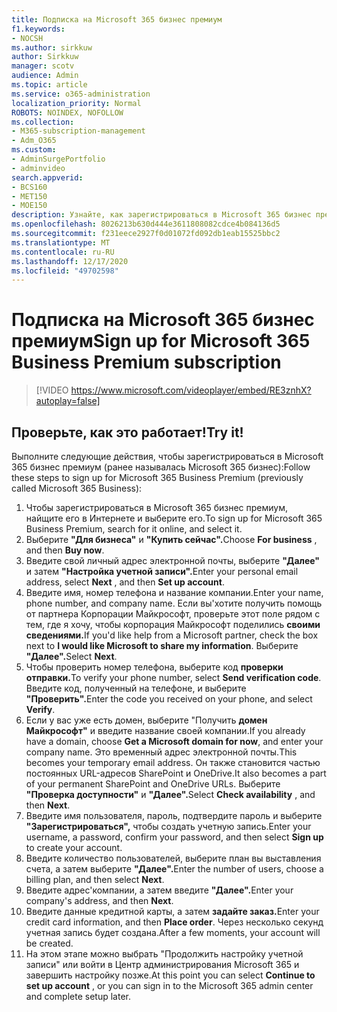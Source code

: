 ```yaml
---
title: Подписка на Microsoft 365 бизнес премиум
f1.keywords:
- NOCSH
ms.author: sirkkuw
author: Sirkkuw
manager: scotv
audience: Admin
ms.topic: article
ms.service: o365-administration
localization_priority: Normal
ROBOTS: NOINDEX, NOFOLLOW
ms.collection:
- M365-subscription-management
- Adm_O365
ms.custom:
- AdminSurgePortfolio
- adminvideo
search.appverid:
- BCS160
- MET150
- MOE150
description: Узнайте, как зарегистрироваться в Microsoft 365 бизнес премиум.
ms.openlocfilehash: 8026213b630d444e3611808082cdce4b084136d5
ms.sourcegitcommit: f231eece2927f0d01072fd092db1eab15525bbc2
ms.translationtype: MT
ms.contentlocale: ru-RU
ms.lasthandoff: 12/17/2020
ms.locfileid: "49702598"
---
```

# <a name="sign-up-for-microsoft-365-business-premium-subscription"></a><span data-ttu-id="175a3-103">Подписка на Microsoft 365 бизнес премиум</span><span class="sxs-lookup"><span data-stu-id="175a3-103">Sign up for Microsoft 365 Business Premium subscription</span></span>

> [!VIDEO https://www.microsoft.com/videoplayer/embed/RE3znhX?autoplay=false]

## <a name="try-it"></a><span data-ttu-id="175a3-104">Проверьте, как это работает!</span><span class="sxs-lookup"><span data-stu-id="175a3-104">Try it!</span></span>

<span data-ttu-id="175a3-105">Выполните следующие действия, чтобы зарегистрироваться в Microsoft 365 бизнес премиум (ранее называлась Microsoft 365 бизнес):</span><span class="sxs-lookup"><span data-stu-id="175a3-105">Follow these steps to sign up for Microsoft 365 Business Premium (previously called Microsoft 365 Business):</span></span>

1. <span data-ttu-id="175a3-106">Чтобы зарегистрироваться в Microsoft 365 бизнес премиум, найщите его в Интернете и выберите его.</span><span class="sxs-lookup"><span data-stu-id="175a3-106">To sign up for Microsoft 365 Business Premium, search for it online, and select it.</span></span>
2. <span data-ttu-id="175a3-107">Выберите **"Для бизнеса"** и **"Купить сейчас".**</span><span class="sxs-lookup"><span data-stu-id="175a3-107">Choose  **For business** , and then  **Buy now**.</span></span>
3. <span data-ttu-id="175a3-108">Введите свой личный адрес электронной почты, выберите **"Далее"** и затем **"Настройка учетной записи".**</span><span class="sxs-lookup"><span data-stu-id="175a3-108">Enter your personal email address, select  **Next** , and then  **Set up account**.</span></span>
4. <span data-ttu-id="175a3-109">Введите имя, номер телефона и название компании.</span><span class="sxs-lookup"><span data-stu-id="175a3-109">Enter your name, phone number, and company name.</span></span> <span data-ttu-id="175a3-110">Если вы&#39;хотите получить помощь от партнера Корпорации Майкрософт, проверьте этот поле рядом с тем, где я хочу, чтобы корпорация Майкрософт поделились **своими сведениями.**</span><span class="sxs-lookup"><span data-stu-id="175a3-110">If you&#39;d like help from a Microsoft partner, check the box next to  **I would like Microsoft to share my information**.</span></span> <span data-ttu-id="175a3-111">Выберите **"Далее".**</span><span class="sxs-lookup"><span data-stu-id="175a3-111">Select  **Next**.</span></span>
5. <span data-ttu-id="175a3-112">Чтобы проверить номер телефона, выберите код **проверки отправки.**</span><span class="sxs-lookup"><span data-stu-id="175a3-112">To verify your phone number, select  **Send verification code**.</span></span> <span data-ttu-id="175a3-113">Введите код, полученный на телефоне, и выберите **"Проверить".**</span><span class="sxs-lookup"><span data-stu-id="175a3-113">Enter the code you received on your phone, and select  **Verify**.</span></span>
6. <span data-ttu-id="175a3-114">Если у вас уже есть домен, выберите "Получить  **домен Майкрософт"** и введите название своей компании.</span><span class="sxs-lookup"><span data-stu-id="175a3-114">If you already have a domain, choose  **Get a Microsoft domain for now**, and enter your company name.</span></span> <span data-ttu-id="175a3-115">Это временный адрес электронной почты.</span><span class="sxs-lookup"><span data-stu-id="175a3-115">This becomes your temporary email address.</span></span> <span data-ttu-id="175a3-116">Он также становится частью постоянных URL-адресов SharePoint и OneDrive.</span><span class="sxs-lookup"><span data-stu-id="175a3-116">It also becomes a part of your permanent SharePoint and OneDrive URLs.</span></span> <span data-ttu-id="175a3-117">Выберите **"Проверка доступности"** и **"Далее".**</span><span class="sxs-lookup"><span data-stu-id="175a3-117">Select  **Check availability** , and then  **Next**.</span></span>
7. <span data-ttu-id="175a3-118">Введите имя пользователя, пароль, подтвердите пароль и выберите  **"Зарегистрироваться",**  чтобы создать учетную запись.</span><span class="sxs-lookup"><span data-stu-id="175a3-118">Enter your username, a password, confirm your password, and then select  **Sign up**  to create your account.</span></span>
8. <span data-ttu-id="175a3-119">Введите количество пользователей, выберите план вы выставления счета, а затем выберите **"Далее".**</span><span class="sxs-lookup"><span data-stu-id="175a3-119">Enter the number of users, choose a billing plan, and then select  **Next**.</span></span>
9.  <span data-ttu-id="175a3-120">Введите адрес&#39;компании, а затем введите **"Далее".**</span><span class="sxs-lookup"><span data-stu-id="175a3-120">Enter your company&#39;s address, and then  **Next**.</span></span>
10. <span data-ttu-id="175a3-121">Введите данные кредитной карты, а затем **задайте заказ.**</span><span class="sxs-lookup"><span data-stu-id="175a3-121">Enter your credit card information, and then  **Place order**.</span></span> <span data-ttu-id="175a3-122">Через несколько секунд учетная запись будет создана.</span><span class="sxs-lookup"><span data-stu-id="175a3-122">After a few moments, your account will be created.</span></span>
11. <span data-ttu-id="175a3-123">На этом этапе  можно выбрать "Продолжить настройку учетной записи" или войти в Центр администрирования Microsoft 365 и завершить настройку позже.</span><span class="sxs-lookup"><span data-stu-id="175a3-123">At this point you can select  **Continue to set up account** , or you can sign in to the Microsoft 365 admin center and complete setup later.</span></span>